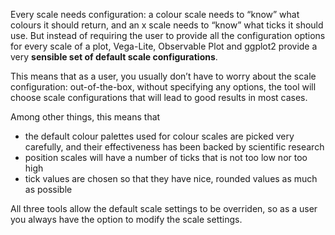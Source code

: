Every scale needs configuration: a colour scale needs to “know” what colours it should return, and an x scale needs to “know” what ticks it should use. But instead of requiring the user to provide all the configuration options for every scale of a plot, Vega-Lite, Observable Plot and ggplot2 provide a very **sensible set of default scale configurations**.

This means that as a user, you usually don’t have to worry about the scale configuration: out-of-the-box, without specifying any options, the tool will choose scale configurations that will lead to good results in most cases.

Among other things, this means that

- the default colour palettes used for colour scales are picked very carefully, and their effectiveness has been backed by scientific research
- position scales will have a number of ticks that is not too low nor too high
- tick values are chosen so that they have nice, rounded values as much as possible

All three tools allow the default scale settings to be overriden, so as a user you always have the option to modify the scale settings.